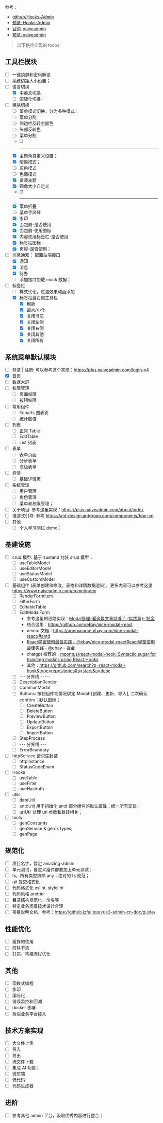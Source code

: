 参考：

- [github/Hooks-Admin](https://github.com/HalseySpicy/Hooks-Admin)
- [预览-Hooks-Admin](https://pro.spicyboy.cn/#/auth/page)
- [官网-naiveadmin](https://www.naiveadmin.com/)
- [预览-naiveadmin](https://plus.naiveadmin.com/)

> 以下是待实现的 todos;

## 工具栏模块

- [ ] 一键锁屏和密码解锁
- [ ] 系统边距大小设置；
- [ ] 语言切换
  - [x] 中英文切换
  - [ ] 国际化切换；
- [ ] 换肤切换
  - [ ] 菜单模式切换，分为多种模式；
  - [ ] 菜单分割
  - [ ] 侧边栏反转主题色
  - [ ] 头部反转色
  - [ ] 菜单分割
  - [ ] ***
  - [x] 主题色自定义设置；
  - [x] 暗黑模式；
  - [ ] 灰色模式
  - [ ] 色弱模式
  - [x] 紧凑主题
  - [x] 圆角大小自定义
  - [ ] ***
  - [x] 菜单折叠
  - [ ] 菜单手风琴
  - [x] 水印
  - [x] 面包屑-是否使用
  - [x] 面包屑-使用图标
  - [x] 内容使用标签栏-是否使用
  - [x] 标签栏图标
  - [x] 页脚-是否使用；
- [ ] 消息通知： 配置后端接口
  - [x] 通知
  - [x] 消息
  - [x] 待办
  - [ ] 添加接口加载 mock 数据；
- [ ] 标签栏
  - [ ] 样式优化，过渡效果动画添加
  - [x] 标签栏最右侧工具栏
    - [x] 刷新
    - [x] 最大/小化
    - [x] 关闭当前
    - [x] 关闭左侧
    - [x] 关闭右侧
    - [x] 关闭其他
    - [x] 关闭所有

## 系统菜单默认模块

- [ ] 登录 | 注册: 可以参考这个实现：https://plus.naiveadmin.com/login-v4
- [x] 首页
- [ ] 数据大屏
- [ ] 权限管理
  - [ ] 页面权限
  - [ ] 按钮权限
- [ ] 常用组件
  - [ ] Echarts 图表页
  - [ ] 统计数值
- [ ] 列表
  - [ ] 正常 Table
  - [ ] EditTable
  - [ ] List 列表
- [ ] 表单
  - [ ] 表单页面
  - [ ] 分步表单
  - [ ] 高级表单
- [ ] 详情
  - [ ] 基础详情页
- [ ] 系统管理
  - [ ] 用户管理
  - [ ] 角色管理
  - [ ] 菜单和权限管理；
- [ ] 关于项目: 参考这里实现：https://plus.naiveadmin.com/about/index
- [ ] 漫游式引导: 参考 https://ant-design.antgroup.com/components/tour-cn
- [ ] 其他
  - [ ] 个人学习测试 demo；

## 基建设施

- [ ] crud 模型: 基于 zustand 封装 crud 模型；
  - [ ] useTableModel
  - [ ] useEditorModel
  - [ ] useStatusModel
  - [ ] useCustomModel
- [ ] 基础组件 (表单创建和修改，表格和详情数据渲染)，更多内容可以参考这里 https://www.naiveadmin.com/comp/index
  - [ ] RenderFormItem
  - [ ] FilterForm
  - [ ] EditableTable
  - [ ] EditModalForm
    - 参考这里的思路实现：[Modal管理-看这篇文章就够了 (实践篇)- 掘金](https://juejin.cn/post/7315231440777707558)
    - 结合这里：https://github.com/eBay/nice-modal-react
    - demo: 文档：https://opensource.ebay.com/nice-modal-react/#antd
    - [React弹窗使用最佳实践 - @ebay/nice-modal-reactReact弹窗使用最佳实践 - @ebay - 掘金](https://juejin.cn/post/7367163252936507455)
    - chatgpt 推荐的：[mpontus/react-modal-hook: Syntactic sugar for handling modals using React Hooks](https://github.com/mpontus/react-modal-hook)
    - 其他：https://github.com/search?q=react-modal-hook&type=repositories&s=stars&o=desc
  - [ ] --- 分界线 -----
  - [ ] DescriptionRender
  - [ ] CommonModal
  - [ ] Buttons: 按钮组件视情况绑定 Modal-[创建、更新、导入], 二次确认 confirm；默认图标；
    - [ ] CreateButton
    - [ ] DeleteButton
    - [ ] PreviewButton
    - [ ] UpdateButton
    - [ ] ExportButton
    - [ ] ImportButton
  - [ ] StepProcess
  - [ ] --- 分界线 ---
  - [ ] ErrorBoundary
- [ ] httpService 请求库封装
  - [ ] httpInstance
  - [ ] StatusCodeEnum
- [ ] Hooks
  - [ ] useTable
  - [ ] useFilter
  - [ ] useHasAuth
- [ ] utils
  - [ ] dateUtil
  - [ ] antdUtil 用于初始化 antd 部分组件的默认属性；统一所有交互;
  - [ ] urlUtil 处理 url 参数和跳转相关；
- [ ] tools
  - [ ] genConstants
  - [ ] genService & genTsTypes;
  - [ ] genPage

## 规范化

- [ ] 项目名字，暂定 amazing-admin
- [ ] 单元测试，自定义组件都要加上单元测试；
- [ ] ts，所有类型排除 any；绝对的 ts 规范；
- [ ] git 提交格式化
- [ ] 代码格式化 eslint, stylelint
- [ ] 代码风格 prettier
- [ ] 目录结构规范化，命名等
- [ ] 特定业务场景技术设计合理
- [ ] 项目说明文档，参考：https://github.jzfai.top/vue3-admin-cn-doc/guide/

## 性能优化

- [ ] 缓存的使用
- [ ] 防抖节流
- [ ] 打包、构建流程优化

## 其他

- [ ] 函数式编程
- [ ] 水印
- [ ] 国际化
- [ ] 错误监控和回溯
- [ ] docker 部署
- [ ] 后端业务平台接入

## 技术方案实现

- [ ] 大文件上传
- [ ] 导入
- [ ] 导出
- [ ] 流文件下载
- [ ] 集成 AI 功能；
- [ ] 微前端
- [ ] 低代码
- [ ] 代码生成器

## 进阶

- [ ] 参考其他 admin 平台，汲取优秀内容进行整合；
